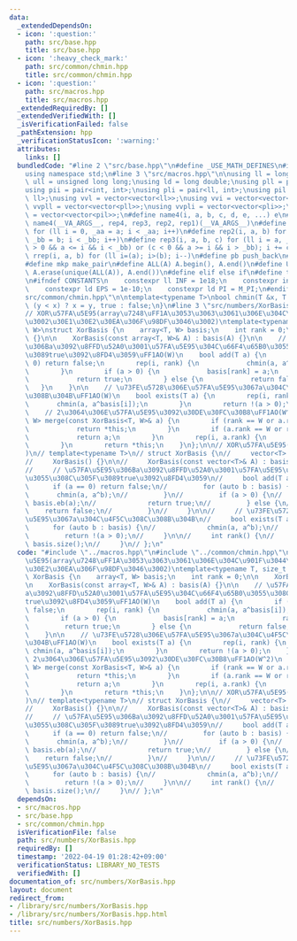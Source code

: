 ```yaml
---
data:
  _extendedDependsOn:
  - icon: ':question:'
    path: src/base.hpp
    title: src/base.hpp
  - icon: ':heavy_check_mark:'
    path: src/common/chmin.hpp
    title: src/common/chmin.hpp
  - icon: ':question:'
    path: src/macros.hpp
    title: src/macros.hpp
  _extendedRequiredBy: []
  _extendedVerifiedWith: []
  _isVerificationFailed: false
  _pathExtension: hpp
  _verificationStatusIcon: ':warning:'
  attributes:
    links: []
  bundledCode: "#line 2 \"src/base.hpp\"\n#define _USE_MATH_DEFINES\n#include <bits/stdc++.h>\n\
    using namespace std;\n#line 3 \"src/macros.hpp\"\n\nusing ll = long long;\nusing\
    \ ull = unsigned long long;\nusing ld = long double;\nusing pll = pair<ll, ll>;\n\
    using pii = pair<int, int>;\nusing pli = pair<ll, int>;\nusing pil = pair<int,\
    \ ll>;\nusing vvl = vector<vector<ll>>;\nusing vvi = vector<vector<int>>;\nusing\
    \ vvpll = vector<vector<pll>>;\nusing vvpli = vector<vector<pli>>;\nusing vvpil\
    \ = vector<vector<pil>>;\n#define name4(i, a, b, c, d, e, ...) e\n#define rep(...)\
    \ name4(__VA_ARGS__, rep4, rep3, rep2, rep1)(__VA_ARGS__)\n#define rep1(i, a)\
    \ for (ll i = 0, _aa = a; i < _aa; i++)\n#define rep2(i, a, b) for (ll i = a,\
    \ _bb = b; i < _bb; i++)\n#define rep3(i, a, b, c) for (ll i = a, _bb = b; (c\
    \ > 0 && a <= i && i < _bb) or (c < 0 && a >= i && i > _bb); i += c)\n#define\
    \ rrep(i, a, b) for (ll i=(a); i>(b); i--)\n#define pb push_back\n#define eb emplace_back\n\
    #define mkp make_pair\n#define ALL(A) A.begin(), A.end()\n#define UNIQUE(A) sort(ALL(A)),\
    \ A.erase(unique(ALL(A)), A.end())\n#define elif else if\n#define tostr to_string\n\
    \n#ifndef CONSTANTS\n    constexpr ll INF = 1e18;\n    constexpr int MOD = 1000000007;\n\
    \    constexpr ld EPS = 1e-10;\n    constexpr ld PI = M_PI;\n#endif\n#line 2 \"\
    src/common/chmin.hpp\"\n\ntemplate<typename T>\nbool chmin(T &x, T y) {\n    return\
    \ (y < x) ? x = y, true : false;\n}\n#line 3 \"src/numbers/XorBasis.hpp\"\n\n\
    // XOR\u57FA\u5E95(array\u7248\uFF1A\u3053\u3063\u3061\u306E\u304C\u901F\u3044\
    \u3002\u30E1\u30E2\u30EA\u306F\u98DF\u3046\u3002)\ntemplate<typename T, size_t\
    \ W>\nstruct XorBasis {\n    array<T, W> basis;\n    int rank = 0;\n\n    XorBasis()\
    \ {}\n\n    XorBasis(const array<T, W>& A) : basis(A) {}\n\n    // \u57FA\u5E95\
    \u306Ba\u3092\u8FFD\u52A0\u3001\u57FA\u5E95\u304C\u66F4\u65B0\u3055\u308C\u305F\
    \u3089true\u3092\u8FD4\u3059\uFF1AO(W)\n    bool add(T a) {\n        if (a ==\
    \ 0) return false;\n        rep(i, rank) {\n            chmin(a, a^basis[i]);\n\
    \        }\n        if (a > 0) {\n            basis[rank] = a;\n            rank++;\n\
    \            return true;\n        } else {\n            return false;\n     \
    \   }\n    }\n\n    // \u73FE\u5728\u306E\u57FA\u5E95\u3067a\u304C\u4F5C\u308C\
    \u308B\u304B\uFF1AO(W)\n    bool exists(T a) {\n        rep(i, rank) {\n     \
    \       chmin(a, a^basis[i]);\n        }\n        return !(a > 0);\n    }\n\n\
    \    // 2\u3064\u306E\u57FA\u5E95\u3092\u30DE\u30FC\u30B8\uFF1AO(W^2)\n    XorBasis<T,\
    \ W> merge(const XorBasis<T, W>& a) {\n        if (rank == W or a.rank == 0) {\n\
    \            return *this;\n        }\n        if (a.rank == W or rank == 0) {\n\
    \            return a;\n        }\n        rep(i, a.rank) {\n            add(a.basis[i]);\n\
    \        }\n        return *this;\n    }\n};\n\n// XOR\u57FA\u5E95(vector\u7248\
    )\n// template<typename T>\n// struct XorBasis {\n//     vector<T> basis;\n\n\
    //     XorBasis() {}\n\n//     XorBasis(const vector<T>& A) : basis(A) {}\n\n\
    //     // \u57FA\u5E95\u306Ba\u3092\u8FFD\u52A0\u3001\u57FA\u5E95\u304C\u66F4\u65B0\
    \u3055\u308C\u305F\u3089true\u3092\u8FD4\u3059\n//     bool add(T a) {\n//   \
    \      if (a == 0) return false;\n//         for (auto b : basis) {\n//      \
    \       chmin(a, a^b);\n//         }\n//         if (a > 0) {\n//            \
    \ basis.eb(a);\n//             return true;\n//         } else {\n//         \
    \    return false;\n//         }\n//     }\n\n//     // \u73FE\u5728\u306E\u57FA\
    \u5E95\u3067a\u304C\u4F5C\u308C\u308B\u304B\n//     bool exists(T a) {\n//   \
    \      for (auto b : basis) {\n//             chmin(a, a^b);\n//         }\n//\
    \         return !(a > 0);\n//     }\n\n//     int rank() {\n//         return\
    \ basis.size();\n//     }\n// };\n"
  code: "#include \"../macros.hpp\"\n#include \"../common/chmin.hpp\"\n\n// XOR\u57FA\
    \u5E95(array\u7248\uFF1A\u3053\u3063\u3061\u306E\u304C\u901F\u3044\u3002\u30E1\
    \u30E2\u30EA\u306F\u98DF\u3046\u3002)\ntemplate<typename T, size_t W>\nstruct\
    \ XorBasis {\n    array<T, W> basis;\n    int rank = 0;\n\n    XorBasis() {}\n\
    \n    XorBasis(const array<T, W>& A) : basis(A) {}\n\n    // \u57FA\u5E95\u306B\
    a\u3092\u8FFD\u52A0\u3001\u57FA\u5E95\u304C\u66F4\u65B0\u3055\u308C\u305F\u3089\
    true\u3092\u8FD4\u3059\uFF1AO(W)\n    bool add(T a) {\n        if (a == 0) return\
    \ false;\n        rep(i, rank) {\n            chmin(a, a^basis[i]);\n        }\n\
    \        if (a > 0) {\n            basis[rank] = a;\n            rank++;\n   \
    \         return true;\n        } else {\n            return false;\n        }\n\
    \    }\n\n    // \u73FE\u5728\u306E\u57FA\u5E95\u3067a\u304C\u4F5C\u308C\u308B\
    \u304B\uFF1AO(W)\n    bool exists(T a) {\n        rep(i, rank) {\n           \
    \ chmin(a, a^basis[i]);\n        }\n        return !(a > 0);\n    }\n\n    //\
    \ 2\u3064\u306E\u57FA\u5E95\u3092\u30DE\u30FC\u30B8\uFF1AO(W^2)\n    XorBasis<T,\
    \ W> merge(const XorBasis<T, W>& a) {\n        if (rank == W or a.rank == 0) {\n\
    \            return *this;\n        }\n        if (a.rank == W or rank == 0) {\n\
    \            return a;\n        }\n        rep(i, a.rank) {\n            add(a.basis[i]);\n\
    \        }\n        return *this;\n    }\n};\n\n// XOR\u57FA\u5E95(vector\u7248\
    )\n// template<typename T>\n// struct XorBasis {\n//     vector<T> basis;\n\n\
    //     XorBasis() {}\n\n//     XorBasis(const vector<T>& A) : basis(A) {}\n\n\
    //     // \u57FA\u5E95\u306Ba\u3092\u8FFD\u52A0\u3001\u57FA\u5E95\u304C\u66F4\u65B0\
    \u3055\u308C\u305F\u3089true\u3092\u8FD4\u3059\n//     bool add(T a) {\n//   \
    \      if (a == 0) return false;\n//         for (auto b : basis) {\n//      \
    \       chmin(a, a^b);\n//         }\n//         if (a > 0) {\n//            \
    \ basis.eb(a);\n//             return true;\n//         } else {\n//         \
    \    return false;\n//         }\n//     }\n\n//     // \u73FE\u5728\u306E\u57FA\
    \u5E95\u3067a\u304C\u4F5C\u308C\u308B\u304B\n//     bool exists(T a) {\n//   \
    \      for (auto b : basis) {\n//             chmin(a, a^b);\n//         }\n//\
    \         return !(a > 0);\n//     }\n\n//     int rank() {\n//         return\
    \ basis.size();\n//     }\n// };\n"
  dependsOn:
  - src/macros.hpp
  - src/base.hpp
  - src/common/chmin.hpp
  isVerificationFile: false
  path: src/numbers/XorBasis.hpp
  requiredBy: []
  timestamp: '2022-04-19 01:28:42+09:00'
  verificationStatus: LIBRARY_NO_TESTS
  verifiedWith: []
documentation_of: src/numbers/XorBasis.hpp
layout: document
redirect_from:
- /library/src/numbers/XorBasis.hpp
- /library/src/numbers/XorBasis.hpp.html
title: src/numbers/XorBasis.hpp
---
```

